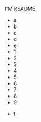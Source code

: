 I'M README

- a
- b
- c
- d
- e
- 1
- 2
- 3
- 4
- 5
- 6
- 7
- 8
- 9
<!--%%% APPEND_ON_MERGE: Puts above this line %%%-->

- t